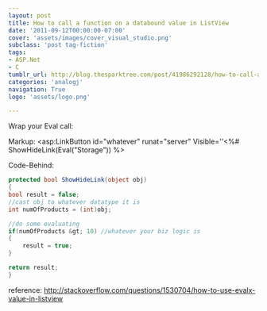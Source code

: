 ```yaml
---
layout: post
title: How to call a function on a databound value in ListView
date: '2011-09-12T00:00:00-07:00'
cover: 'assets/images/cover_visual_studio.png'
subclass: 'post tag-fiction'
tags:
- ASP.Net
- C
tumblr_url: http://blog.thesparktree.com/post/41986292128/how-to-call-a-function-on-a-databound-value-in
categories: 'analogj'
navigation: True
logo: 'assets/logo.png'

---
```

Wrap your Eval call:

Markup:
    <asp:LinkButton id="whatever" runat="server"
     Visible=''<%# ShowHideLink(Eval("Storage")) %>

Code-Behind:

```cs
protected bool ShowHideLink(object obj)
{
bool result = false;
//cast obj to whatever datatype it is
int numOfProducts = (int)obj;

//do some evaluating
if(numOfProducts &gt; 10) //whatever your biz logic is
{
    result = true;
}

return result;
}
```

reference: http://stackoverflow.com/questions/1530704/how-to-use-evalx-value-in-listview
